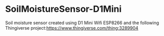 # SoilMoistureSensor-D1Mini
Soil moisture sensor created using D1 Mini Wifi ESP8266 and the following Thingiverse project:https://www.thingiverse.com/thing:3289904
